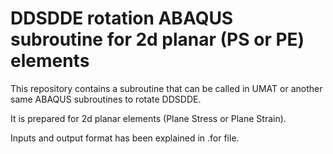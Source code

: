 # DDSDDE rotation ABAQUS subroutine for 2d planar (PS or PE) elements

This repository contains a subroutine that can be called in UMAT or another same ABAQUS subroutines to rotate DDSDDE.

It is prepared for 2d planar elements (Plane Stress or Plane Strain).

Inputs and output format has been explained in .for file.
